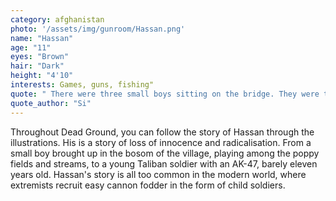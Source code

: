 ```yaml
---
category: afghanistan
photo: '/assets/img/gunroom/Hassan.png'
name: "Hassan"
age: "11"
eyes: "Brown"
hair: "Dark" 
height: "4'10"
interests: Games, guns, fishing" 
quote: " There were three small boys sitting on the bridge. They were tossing pebbles at the trout that hung in the streaming, turquoise water and waiting for something interesting to happen."
quote_author: "Si"
---
```


Throughout Dead Ground, you can follow the story of Hassan through the illustrations. His is a story of loss of innocence and radicalisation. From a small boy brought up in the bosom of the village, playing among the poppy fields and streams, to a young Taliban soldier with an AK-47, barely eleven years old.
Hassan's story is all too common in the modern world, where extremists recruit easy cannon fodder in the form of child soldiers.